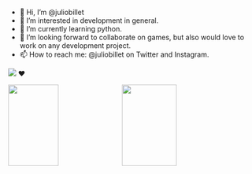 - 👋 Hi, I’m @juliobillet
- 👀 I’m interested in development in general.
- 🌱 I’m currently learning python.
- 💞️ I’m looking forward to collaborate on games, but also would love to work on any development project.
- 📫 How to reach me: @juliobillet on Twitter and Instagram.


<a href="https://python.org/"><img src="https://img.shields.io/badge/Python-3776AB?style=for-the-badge&logo=python&logoColor=white"></a> ❤️

<div>
  <img height="165em" width="45%" src="https://github-readme-stats.vercel.app/api?username=juliobillet&theme=github_dark&show_icons=true&hide=issues">
  <img height="165em" width="47%" src="https://github-readme-stats.vercel.app/api/top-langs/?username=juliobillet&layout=compact&theme=github_dark">
</div>
